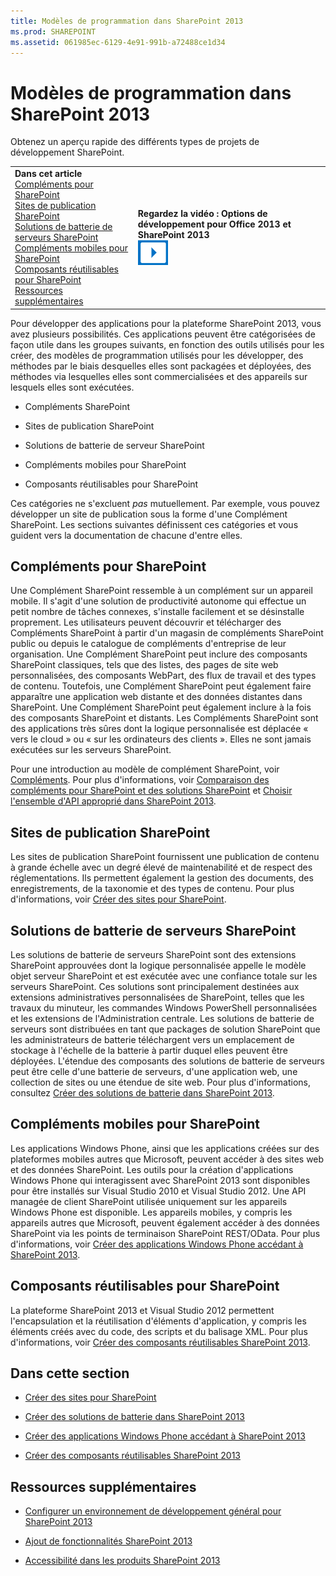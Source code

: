 ```yaml
---
title: Modèles de programmation dans SharePoint 2013
ms.prod: SHAREPOINT
ms.assetid: 061985ec-6129-4e91-991b-a72488ce1d34
---
```




# Modèles de programmation dans SharePoint 2013
Obtenez un aperçu rapide des différents types de projets de développement SharePoint.
  
    
    


|||
|:-----|:-----|
|**Dans cet article**<br/>          [Compléments pour SharePoint](#Apps)<br/>           [Sites de publication SharePoint](#ECM)<br/>           [Solutions de batterie de serveurs SharePoint](#Solutions)<br/>           [Compléments mobiles pour SharePoint](#Mobile)<br/>           [Composants réutilisables pour SharePoint](#Reuse)<br/>           [Ressources supplémentaires](#SP15devinSP_addlresources)|**Regardez la vidéo : Options de développement pour Office 2013 et SharePoint 2013**<br/>![Vidéos](images/mod_icon_video.png)|
   

Pour développer des applications pour la plateforme SharePoint 2013, vous avez plusieurs possibilités. Ces applications peuvent être catégorisées de façon utile dans les groupes suivants, en fonction des outils utilisés pour les créer, des modèles de programmation utilisés pour les développer, des méthodes par le biais desquelles elles sont packagées et déployées, des méthodes via lesquelles elles sont commercialisées et des appareils sur lesquels elles sont exécutées.
  
    
    


- Compléments SharePoint
    
  
- Sites de publication SharePoint
    
  
- Solutions de batterie de serveur SharePoint
    
  
- Compléments mobiles pour SharePoint
    
  
- Composants réutilisables pour SharePoint
    
  
Ces catégories ne s'excluent  *pas*  mutuellement. Par exemple, vous pouvez développer un site de publication sous la forme d'une Complément SharePoint. Les sections suivantes définissent ces catégories et vous guident vers la documentation de chacune d'entre elles.
## Compléments pour SharePoint
<a name="Apps"> </a>

Une Complément SharePoint ressemble à un complément sur un appareil mobile. Il s'agit d'une solution de productivité autonome qui effectue un petit nombre de tâches connexes, s'installe facilement et se désinstalle proprement. Les utilisateurs peuvent découvrir et télécharger des Compléments SharePoint à partir d'un magasin de compléments SharePoint public ou depuis le catalogue de compléments d'entreprise de leur organisation. Une Complément SharePoint peut inclure des composants SharePoint classiques, tels que des listes, des pages de site web personnalisées, des composants WebPart, des flux de travail et des types de contenu. Toutefois, une Complément SharePoint peut également faire apparaître une application web distante et des données distantes dans SharePoint. Une Complément SharePoint peut également inclure à la fois des composants SharePoint et distants. Les Compléments SharePoint sont des applications très sûres dont la logique personnalisée est déplacée « vers le cloud » ou « sur les ordinateurs des clients ». Elles ne sont jamais exécutées sur les serveurs SharePoint.
  
    
    
Pour une introduction au modèle de complément SharePoint, voir  [Compléments](http://msdn.microsoft.com/library/cd1eda9e-8e54-4223-93a9-a6ea0d18df70%28Office.15%29.aspx). Pour plus d'informations, voir  [Comparaison des compléments pour SharePoint et des solutions SharePoint](sharepoint-add-ins-compared-with-sharepoint-solutions.md) et [Choisir l'ensemble d'API approprié dans SharePoint 2013](choose-the-right-api-set-in-sharepoint-2013.md).
  
    
    

## Sites de publication SharePoint
<a name="ECM"> </a>

Les sites de publication SharePoint fournissent une publication de contenu à grande échelle avec un degré élevé de maintenabilité et de respect des réglementations. Ils permettent également la gestion des documents, des enregistrements, de la taxonomie et des types de contenu. Pour plus d'informations, voir  [Créer des sites pour SharePoint](build-sites-for-sharepoint.md).
  
    
    

## Solutions de batterie de serveurs SharePoint
<a name="Solutions"> </a>

Les solutions de batterie de serveurs SharePoint sont des extensions SharePoint approuvées dont la logique personnalisée appelle le modèle objet serveur SharePoint et est exécutée avec une confiance totale sur les serveurs SharePoint. Ces solutions sont principalement destinées aux extensions administratives personnalisées de SharePoint, telles que les travaux du minuteur, les commandes Windows PowerShell personnalisées et les extensions de l'Administration centrale. Les solutions de batterie de serveurs sont distribuées en tant que packages de solution SharePoint que les administrateurs de batterie téléchargent vers un emplacement de stockage à l'échelle de la batterie à partir duquel elles peuvent être déployées. L'étendue des composants des solutions de batterie de serveurs peut être celle d'une batterie de serveurs, d'une application web, une collection de sites ou une étendue de site web. Pour plus d'informations, consultez  [Créer des solutions de batterie dans SharePoint 2013](build-farm-solutions-in-sharepoint-2013.md).
  
    
    

## Compléments mobiles pour SharePoint
<a name="Mobile"> </a>

Les applications Windows Phone, ainsi que les applications créées sur des plateformes mobiles autres que Microsoft, peuvent accéder à des sites web et des données SharePoint. Les outils pour la création d'applications Windows Phone qui interagissent avec SharePoint 2013 sont disponibles pour être installés sur Visual Studio 2010 et Visual Studio 2012. Une API managée de client SharePoint utilisée uniquement sur les appareils Windows Phone est disponible. Les appareils mobiles, y compris les appareils autres que Microsoft, peuvent également accéder à des données SharePoint via les points de terminaison SharePoint REST/OData. Pour plus d'informations, voir  [Créer des applications Windows Phone accédant à SharePoint 2013](build-windows-phone-apps-that-access-sharepoint-2013.md).
  
    
    

## Composants réutilisables pour SharePoint
<a name="Reuse"> </a>

La plateforme SharePoint 2013 et Visual Studio 2012 permettent l'encapsulation et la réutilisation d'éléments d'application, y compris les éléments créés avec du code, des scripts et du balisage XML. Pour plus d'informations, voir  [Créer des composants réutilisables SharePoint 2013](build-reusable-components-for-sharepoint-2013.md).
  
    
    

## Dans cette section
<a name="Reuse"> </a>


-  [Créer des sites pour SharePoint](build-sites-for-sharepoint.md)
    
  
-  [Créer des solutions de batterie dans SharePoint 2013](build-farm-solutions-in-sharepoint-2013.md)
    
  
-  [Créer des applications Windows Phone accédant à SharePoint 2013](build-windows-phone-apps-that-access-sharepoint-2013.md)
    
  
-  [Créer des composants réutilisables SharePoint 2013](build-reusable-components-for-sharepoint-2013.md)
    
  

## Ressources supplémentaires
<a name="SP15devinSP_addlresources"> </a>


-  [Configurer un environnement de développement général pour SharePoint 2013](set-up-a-general-development-environment-for-sharepoint-2013.md)
    
  
-  [Ajout de fonctionnalités SharePoint 2013](add-sharepoint-2013-capabilities.md)
    
  
-  [Accessibilité dans les produits SharePoint 2013](accessibility-in-sharepoint-2013.md)
    
  
